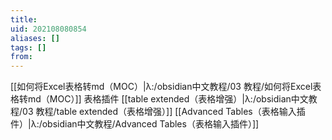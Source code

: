 ```yaml
---
title: 
uid: 202108080854
aliases: []
tags: []
from: 
---
```

[[如何将Excel表格转md（MOC）|λ:/obsidian中文教程/03 教程/如何将Excel表格转md（MOC）]]
表格插件
[[table extended（表格增强）|λ:/obsidian中文教程/03 教程/table extended（表格增强）]]
[[Advanced Tables（表格输入插件）|λ:/obsidian中文教程/Advanced Tables（表格输入插件）]]
